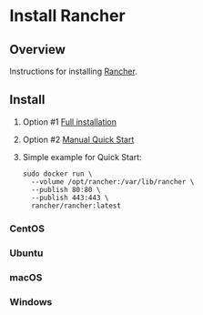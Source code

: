 # Install Rancher

## Overview

Instructions for installing [Rancher](https://rancher.com/).

## Install

1. Option #1 [Full installation](https://rancher.com/docs/rancher/v2.x/en/installation/)
1. Option #2 [Manual Quick Start](https://rancher.com/docs/rancher/v2.x/en/quick-start-guide/deployment/quickstart-manual-setup/)
1. Simple example for Quick Start:

    ```console
    sudo docker run \
      --volume /opt/rancher:/var/lib/rancher \
      --publish 80:80 \
      --publish 443:443 \
      rancher/rancher:latest
    ```

### CentOS

### Ubuntu

### macOS

### Windows
